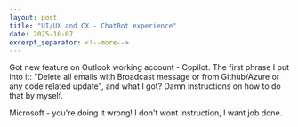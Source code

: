 ```yaml
---
layout: post
title: "UI/UX and CX - ChatBot experience"
date: 2025-10-07
excerpt_separator: <!--more-->
---
```


Got new feature on Outlook working account - Copilot. The first phrase I put into it: "Delete all emails with Broadcast message or from Github/Azure or any code related update", and what I got? Damn instructions on how to do that by myself.

Microsoft - you're doing it wrong! I don't wont instruction, I want job done.
